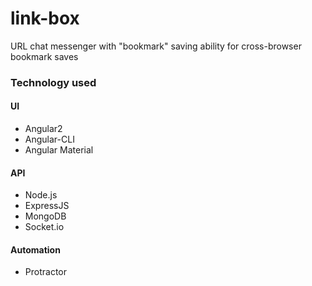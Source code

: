 # link-box
URL chat messenger with "bookmark" saving ability for cross-browser bookmark saves

### Technology used
#### UI
- Angular2
- Angular-CLI
- Angular Material

#### API
- Node.js
- ExpressJS
- MongoDB
- Socket.io

#### Automation
- Protractor
